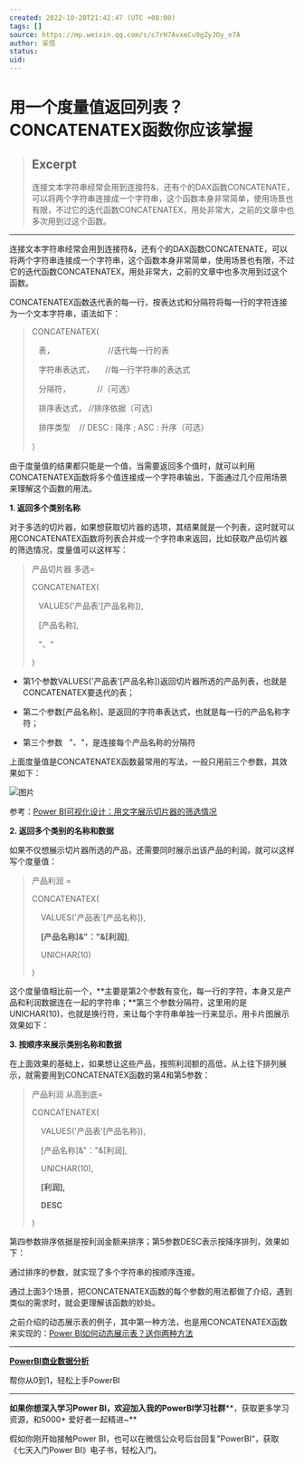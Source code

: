 ```yaml
---
created: 2022-10-20T21:42:47 (UTC +08:00)
tags: []
source: https://mp.weixin.qq.com/s/c7rH7AvxeCu9gZyJOy_e7A
author: 采悟
status: 
uid: 
---
```


# 用一个度量值返回列表？CONCATENATEX函数你应该掌握

> ## Excerpt
> 连接文本字符串经常会用到连接符&，还有个的DAX函数CONCATENATE，可以将两个字符串连接成一个字符串，这个函数本身非常简单，使用场景也有限，不过它的迭代函数CONCATENATEX，用处非常大，之前的文章中也多次用到过这个函数。

---
连接文本字符串经常会用到连接符&，还有个的DAX函数CONCATENATE，可以将两个字符串连接成一个字符串，这个函数本身非常简单，使用场景也有限，不过它的迭代函数CONCATENATEX，用处非常大，之前的文章中也多次用到过这个函数。  

CONCATENATEX函数迭代表的每一行，按表达式和分隔符将每一行的字符连接为一个文本字符串，语法如下：

> CONCATENATEX(
> 
>    表，                        //迭代每一行的表
> 
>    字符串表达式，     //每一行字符串的表达式
> 
>    分隔符，            //（可选）
> 
>    排序表达式， //排序依据（可选）
> 
>    排序类型    // DESC : 降序 ; ASC : 升序（可选）
> 
> ）

由于度量值的结果都只能是一个值，当需要返回多个值时，就可以利用CONCATENATEX函数将多个值连接成一个字符串输出，下面通过几个应用场景来理解这个函数的用法。

**1\. 返回多个类别名称**

对于多选的切片器，如果想获取切片器的选项，其结果就是一个列表，这时就可以用CONCATENATEX函数将列表合并成一个字符串来返回，比如获取产品切片器的筛选情况，度量值可以这样写：

> 产品切片器 多选\=
> 
> CONCATENATEX(
> 
>    VALUES('产品表'\[产品名称\]),
> 
>    \[产品名称\],
> 
>    "、"
> 
> )

-   第1个参数VALUES('产品表'\[产品名称\])返回切片器所选的产品列表，也就是CONCATENATEX要迭代的表；
    
-   第二个参数\[产品名称\]，是返回的字符串表达式，也就是每一行的产品名称字符；
    
-   第三个参数   "、"，是连接每个产品名称的分隔符
    

上面度量值是CONCATENATEX函数最常用的写法，一般只用前三个参数，其效果如下：  

![图片](https://mmbiz.qpic.cn/mmbiz_png/aHEbZtANQJMuv84Ae1sR3bYYb7cnOIhSJnX9QluBD9LxHIgd7CwY3Z2Zfzhn3wmc01iaCS5ecqTsdP0BfdBeKzQ/640?wx_fmt=png&wxfrom=5&wx_lazy=1&wx_co=1)

参考：[Power BI可视化设计：用文字展示切片器的筛选情况](http://mp.weixin.qq.com/s?__biz=MzA4MzQwMjY4MA==&mid=2484080905&idx=1&sn=31fb4dd94d4a23988183f463c8e85c41&chksm=8e13bbdeb96432c89c7744d82533d86fcd469e091b4153d57b7558030ea61ef95183fe6c5e47&scene=21#wechat_redirect)  

**2\. 返回多个类别的名称和数据**

如果不仅想展示切片器所选的产品，还需要同时展示出该产品的利润，就可以这样写个度量值：

> 产品利润 =
> 
> CONCATENATEX(
> 
>     VALUES('产品表'\[产品名称\]),
> 
>     **\[产品名称\]&"："&\[利润\]**,
> 
>     UNICHAR(10)
> 
> )

这个度量值相比前一个，**主要是第2个参数有变化，每一行的字符，本身又是产品和利润数据连在一起的字符串；**第三个参数分隔符，这里用的是UNICHAR(10)，也就是换行符，来让每个字符串单独一行来显示，用卡片图展示效果如下：  

**3\. 按顺序来展示类别名称和数据**

在上面效果的基础上，如果想让这些产品，按照利润额的高低，从上往下排列展示，就需要用到CONCATENATEX函数的第4和第5参数：

> 产品利润 从高到底\=
> 
> CONCATENATEX(
> 
>     VALUES('产品表'\[产品名称\]),
> 
>     \[产品名称\]&"："&\[利润\],
> 
>     UNICHAR(10),
> 
>     **\[利润\],**
> 
>     **DESC**
> 
> )

第四参数排序依据是按利润金额来排序；第5参数DESC表示按降序排列，效果如下：  

通过排序的参数，就实现了多个字符串的按顺序连接。

通过上面3个场景，把CONCATENATEX函数的每个参数的用法都做了介绍，遇到类似的需求时，就会更理解该函数的妙处。

之前介绍的动态展示表的例子，其中第一种方法，也是用CONCATENATEX函数来实现的：[Power BI如何动态展示表？送你两种方法](http://mp.weixin.qq.com/s?__biz=MzA4MzQwMjY4MA==&mid=2484074639&idx=1&sn=03b003d199f754794c0bac8af15c50e0&chksm=8e0c5258b97bdb4e0aa92667a047bca5c7705f86a6c2b4ac66e3eefc171ca95e6891a433ecff&scene=21#wechat_redirect)

___

[**PowerBI商业数据分析**](http://mp.weixin.qq.com/s?__biz=MzA4MzQwMjY4MA==&mid=2484074987&idx=1&sn=5cf4ba4b683ee9136bb7a26f6e9bcf01&chksm=8e0c533cb97bda2add48a4576b9c1e230249a5a4160dd93cd677a37ea21d26fc9cc26fc4cb1c&scene=21#wechat_redirect)

帮你从0到1，轻松上手PowerBI

___

**如果你想深入学习Power BI，欢迎加入我的PowerBI学习社群****，获取更多学习资源，和5000+ 爱好者一起精进~**

假如你刚开始接触Power BI，也可以在微信公众号后台回复"PowerBI"，获取《七天入门Power BI》电子书，轻松入门。
